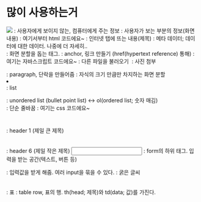 # 많이 사용하는거 
<img src="https://velog.velcdn.com/images%2Fkatejo2000%2Fpost%2Fa36ec4d1-0ac5-4ba0-b7cf-905e8f6d18ed%2Fimage.png" />

<head></head> : 사용자에게 보이지 않는, 컴퓨터에게 주는 정보
<body></body> : 사용자가 보는 부분의 정보(화면 내용)
<html></html> : 여기서부터 html 코드에요~
<title></title> : 인터넷 탭에 뜨는 내용(제목)
<meta> : 메타 데이터; 데이터에 대한 데이터. 나중에 더 자세히..
<div></div> : 화면 분할을 돕는 태그.
<a></a> : anchor, 링크 만들기 (href(hypertext reference) 통해)
<script></script> : 여기는 자바스크립트 코드에요~
<link></link> : 다른 파일을 불러오기
<img> : 사진 첨부
<p></p> : paragraph, 단락을 만들어줌
<span></span> : 자식의 크기 만큼만 차지하는 화면 분할
<li></li> : list
<ul></ul> : unordered list (bullet point list) <-> ol(ordered list; 숫자 매김)
<br> : 단순 줄바꿈
<style></style> : 여기는 css 코드에요~
<h1></h1> : header 1 (제일 큰 제목)
<h6></h6> : header 6 (제일 작은 제목)
<input> : form의 하위 태그. 입력을 받는 공간(텍스트, 버튼 등)
<form></form> : 입력값을 받게 해줌. 여러 input을 묶을 수 있다.
<strong></strong> : 굵은 글씨
<table></table> : 표
<tr></tr> : table row, 표의 행. th(head; 제목)와 td(data; 값)를 가진다.

